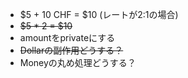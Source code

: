  - $5 + 10 CHF = $10 (レートが2:1の場合)
 - ~~$5 * 2 = $10~~
 - amountをprivateにする
 - ~~Dollarの副作用どうする？~~
 - Moneyの丸め処理どうする？